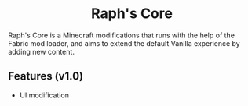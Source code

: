 <h1 style="text-align:center;">Raph's Core</h1>
Raph's Core is a Minecraft modifications that runs with the help of the Fabric mod loader,
and aims to extend the default Vanilla experience by adding new content.

## Features (v1.0)
* UI modification
